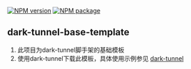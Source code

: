 [![NPM version](https://img.shields.io/npm/v/dark-tunnel-base-template.svg)](https://www.npmjs.com/package/dark-tunnel-base-template)
[![NPM package](https://img.shields.io/npm/dy/dark-tunnel-base-template.svg)](https://www.npmjs.com/package/dark-tunnel-base-template)

## dark-tunnel-base-template

1. 此项目为dark-tunnel脚手架的基础模板
2. 使用dark-tunnel下载此模板，具体使用示例参见 [dark-tunnel](https://www.npmjs.com/package/dark-tunnel)
